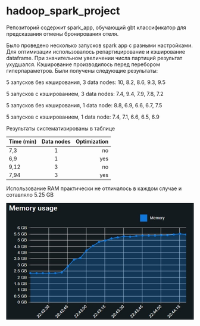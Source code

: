 # hadoop_spark_project

Репозиторий содержит spark_app, обучающий gbt классификатор для предсказания отмены бронирования отеля. 

Было проведено несколько запусков spark app с разными настройками. Для оптимизации использовалось репартицирование и кэширование dataframe. При значительном увеличении числа партиций результат ухудшался. Кэширование производилось перед перебором гиперпараметров. Были получены следующие результаты:

5 запусков без кэширования, 3 data nodes: 10, 8.2, 8.6, 9.3, 9.5

5 запусков с кэшированием, 3 data nodes: 7.4, 9.4, 7.9, 7.8, 7.2

5 запусков без кэширования, 1 data node: 8.8, 6.9, 6.6, 6.7, 7.5

5 запусков с кэшированием, 1 data node: 7.4, 7.1, 6.6, 6.5, 6.9

Результаты систематизированы в таблице

| Time (min)       | Data nodes           | Optimization  |
| ------------- |:-------------:| -----:|
| 7,3     | 1 | no |
| 6,9     | 1      |   yes |
| 9,12 | 3      |    no |
| 7,94 | 3      |    yes |

Использование RAM практически не отличалось в каждом случае и сотавляло 5.25 GB

![RAM](https://github.com/vfliagin/hadoop_spark_project/blob/main/ram_usage.jpg?raw=true)
